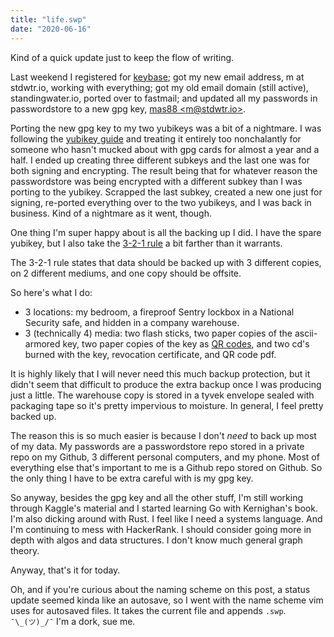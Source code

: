 ```yaml
---
title: "life.swp"
date: "2020-06-16"
---
```

Kind of a quick update just to keep the flow of writing.

Last weekend I registered for [keybase][0]; got my new email address, m at
stdwtr.io, working with everything; got my old email domain (still active),
standingwater.io, ported over to fastmail; and updated all my passwords in
passwordstore to a new gpg key, [mas88 \<m@stdwtr.io\>][1].

Porting the new gpg key to my two yubikeys was a bit of a nightmare. I was
following the [yubikey guide][2] and treating it entirely too nonchalantly for
someone who hasn't mucked about with gpg cards for almost a year and a half. I
ended up creating three different subkeys and the last one was for both signing
and encrypting. The result being that for whatever reason the passwordstore was
being encrypted with a different subkey than I was porting to the yubikey.
Scrapped the last subkey, created a new one just for signing, re-ported
everything over to the two yubikeys, and I was back in business. Kind of a
nightmare as it went, though.

One thing I'm super happy about is all the backing up I did. I have the spare
yubikey, but I also take the [3-2-1 rule][3] a bit farther than it warrants.

The 3-2-1 rule states that data should be backed up with 3 different copies, on
2 different mediums, and one copy should be offsite.

So here's what I do:

- 3 locations: my bedroom, a fireproof Sentry lockbox in a National Security
  safe, and hidden in a company warehouse.
- 3 (technically 4) media: two flash sticks, two paper copies of the
  ascii-armored key, two paper copies of the key as [QR codes][4], and two cd's
  burned with the key, revocation certificate, and QR code pdf.

It is highly likely that I will never need this much backup protection, but it
didn't seem that difficult to produce the extra backup once I was producing just
a little. The warehouse copy is stored in a tyvek envelope sealed with packaging
tape so it's pretty impervious to moisture. In general, I feel pretty backed up.

The reason this is so much easier is because I don't *need* to back up most of
my data. My passwords are a passwordstore repo stored in a private repo on my
Github, 3 different personal computers, and my phone. Most of everything else
that's important to me is a Github repo stored on Github. So the only thing I
have to be extra careful with is my gpg key.

So anyway, besides the gpg key and all the other stuff, I'm still working
through Kaggle's material and I started learning Go with Kernighan's book. I'm
also dicking around with Rust. I feel like I need a systems language. And I'm
continuing to mess with HackerRank. I should consider going more in depth with
algos and data structures. I don't know much general graph theory.

Anyway, that's it for today.

Oh, and if you're curious about the naming scheme on this post, a status update
seemed kinda like an autosave, so I went with the name scheme vim uses for
autosaved files. It takes the current file and appends `.swp`. `¯\_(ツ)_/¯` I'm a
dork, sue me.

[0]: https://keybase.io/m88
[1]: http://keys.gnupg.net/pks/lookup?op=vindex&fingerprint=on&search=0xF6B84F:w
[2]: https://support.yubico.com/support/solutions/articles/15000006420-using-your-yubikey-with-openpgp
[3]: https://en.wikipedia.org/wiki/Backup#Storage
[4]: https://gist.github.com/malan88/8db0ee9fc2ed7f79e1e3439f30b0f248
